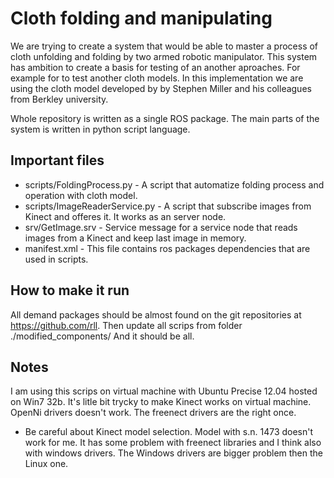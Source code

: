 Cloth folding and manipulating
==================================
We are trying to create a system that would be able to master a process of cloth unfolding and folding by two armed robotic manipulator. This system has ambition to create a basis for testing of an another aproaches. For example for to test another cloth models. In this implementation we are using the cloth model developed by by Stephen Miller and his colleagues from Berkley university.

Whole repository is written as a single ROS package. The main parts of the system is written in python script language.

Important files
-----------------------------------
* scripts/FoldingProcess.py - A script that automatize folding process and operation with cloth model.
* scripts/ImageReaderService.py - A script that subscribe images from Kinect and offeres it. It works as an server node.
* srv/GetImage.srv - Service message for a service node that reads images from a Kinect and keep last image in memory.
* manifest.xml - This file contains ros packages dependencies that are used in scripts.

How to make it run
-----------------------------------
All demand packages should be almost found on the git repositories at https://github.com/rll.
Then update all scrips from folder ./modified\_components/
And it should be all.

Notes
-----------------------------------
I am using this scrips on virtual machine with Ubuntu Precise 12.04 hosted on Win7 32b. It's litle bit trycky to make Kinect works on virtual machine. OpenNi drivers doesn't work. The freenect drivers are the right once. 
* Be careful about Kinect model selection. Model with s.n. 1473 doesn't work for me. It has some problem with freenect libraries and I think also with windows drivers. The Windows drivers are bigger problem then the Linux one.

